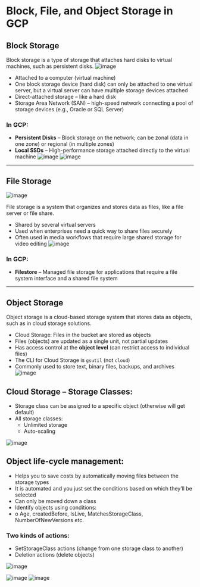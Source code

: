 # Block, File, and Object Storage in GCP

## Block Storage
Block storage is a type of storage that attaches hard disks to virtual machines, such as persistent disks.
![image](https://github.com/user-attachments/assets/30cc1822-8b15-4b54-b08f-65d34ad7ab53)

- Attached to a computer (virtual machine)
- One block storage device (hard disk) can only be attached to one virtual server, but a virtual server can have multiple storage devices attached
- Direct-attached storage – like a hard disk
- Storage Area Network (SAN) – high-speed network connecting a pool of storage devices (e.g., Oracle or SQL Server)

### In GCP:
- **Persistent Disks** – Block storage on the network; can be zonal (data in one zone) or regional (in multiple zones)
- **Local SSDs** – High-performance storage attached directly to the virtual machine
![image](https://github.com/user-attachments/assets/f21c7803-b611-499a-8e19-2b757b5399e3)
![image](https://github.com/user-attachments/assets/7a1fcbac-4283-49ee-b499-ee2aa7d91bd4)

---

## File Storage
![image](https://github.com/user-attachments/assets/6bd6cdfe-fbb7-466c-bd15-89cb36796c39)

File storage is a system that organizes and stores data as files, like a file server or file share.

- Shared by several virtual servers
- Used when enterprises need a quick way to share files securely
- Often used in media workflows that require large shared storage for video editing
![image](https://github.com/user-attachments/assets/38e79112-d353-4077-bb97-87497c2948f1)

### In GCP:
- **Filestore** – Managed file storage for applications that require a file system interface and a shared file system

---

## Object Storage
Object storage is a cloud-based storage system that stores data as objects, such as in cloud storage solutions.

- Cloud Storage: Files in the bucket are stored as objects
- Files (objects) are updated as a single unit, not partial updates
- Has access control at the **object level** (can restrict access to individual files)
- The CLI for Cloud Storage is `gsutil` (not `cloud`)
- Commonly used to store text, binary files, backups, and archives
![image](https://github.com/user-attachments/assets/2e725592-f764-4337-a3a6-2f0bc503a131)

##	Cloud Storage – Storage Classes: 
- Storage class can be assigned to a specific object (otherwise will get default) 
- All storage classes: 
  - Unlimited storage
  - Auto-scaling
    
 ![image](https://github.com/user-attachments/assets/5a039769-164e-44b4-a1d4-3187fed626fe)

## Object life-cycle management: 
-	Helps you to save costs by automatically moving files between the storage types 
-	It is automated and you just set the conditions based on which they’ll be selected 
-	Can only be moved down a class
-	Identify objects using conditions: 
  - o	Age, createdBefore, IsLive, MatchesStorageClass, NumberOfNewVersions etc. 
### Two kinds of actions: 
  - SetStorageClass actions (change from one storage class to another) 
  - Deletion actions (delete objects)
    
![image](https://github.com/user-attachments/assets/c57da0e5-5759-4592-a90b-4c7e91d2fdf8)

![image](https://github.com/user-attachments/assets/1f74bfb6-2db9-4d57-8234-312423a762f6)
![image](https://github.com/user-attachments/assets/571aecb8-bcc9-4c35-a2bf-102506dbfaac)

